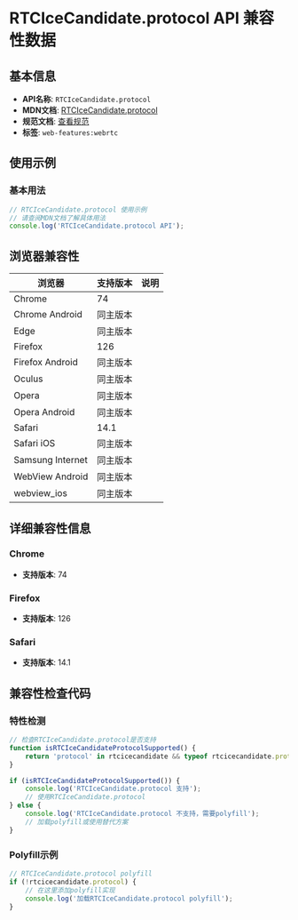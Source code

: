 # RTCIceCandidate.protocol API 兼容性数据

## 基本信息

- **API名称**: `RTCIceCandidate.protocol`
- **MDN文档**: [RTCIceCandidate.protocol](https://developer.mozilla.org/docs/Web/API/RTCIceCandidate/protocol)
- **规范文档**: [查看规范](https://w3c.github.io/webrtc-pc/#dom-rtcicecandidate-protocol)
- **标签**: `web-features:webrtc`

## 使用示例

### 基本用法

```javascript
// RTCIceCandidate.protocol 使用示例
// 请查阅MDN文档了解具体用法
console.log('RTCIceCandidate.protocol API');
```

## 浏览器兼容性

| 浏览器 | 支持版本 | 说明 |
|--------|----------|------|
| Chrome | 74 |  |
| Chrome Android | 同主版本 |  |
| Edge | 同主版本 |  |
| Firefox | 126 |  |
| Firefox Android | 同主版本 |  |
| Oculus | 同主版本 |  |
| Opera | 同主版本 |  |
| Opera Android | 同主版本 |  |
| Safari | 14.1 |  |
| Safari iOS | 同主版本 |  |
| Samsung Internet | 同主版本 |  |
| WebView Android | 同主版本 |  |
| webview_ios | 同主版本 |  |

## 详细兼容性信息

### Chrome

- **支持版本**: 74

### Firefox

- **支持版本**: 126

### Safari

- **支持版本**: 14.1

## 兼容性检查代码

### 特性检测

```javascript
// 检查RTCIceCandidate.protocol是否支持
function isRTCIceCandidateProtocolSupported() {
    return 'protocol' in rtcicecandidate && typeof rtcicecandidate.protocol === 'function';
}

if (isRTCIceCandidateProtocolSupported()) {
    console.log('RTCIceCandidate.protocol 支持');
    // 使用RTCIceCandidate.protocol
} else {
    console.log('RTCIceCandidate.protocol 不支持，需要polyfill');
    // 加载polyfill或使用替代方案
}
```

### Polyfill示例

```javascript
// RTCIceCandidate.protocol polyfill
if (!rtcicecandidate.protocol) {
    // 在这里添加polyfill实现
    console.log('加载RTCIceCandidate.protocol polyfill');
}
```

